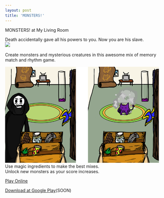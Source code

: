```yaml
---
layout: post
title: 'MONSTERS!'
---
```

  
MONSTERS! at My Living Room  
  
Death accidentally gave all his powers to you. Now you are his slave.  
![](/assets/img/games/game-4/monstersshowcase.gif)  
  
Create monsters and mysterious creatures in this awesome mix of memory match and rhythm game.  
  
![](/assets/img/games/game-4/monsters3.png)  
Use magic ingredients to make the best mixes.  
Unlock new monsters as your score increases.  
  
[Play Online](https://marcelomesmo.itch.io/monsters)   
   
[Download at Google Play](#)(SOON)  